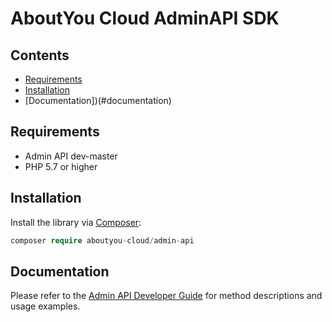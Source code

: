 # AboutYou Cloud AdminAPI SDK

## Contents

* [Requirements](#requirements)
* [Installation](#installation)
* [Documentation])(#documentation)

## Requirements

* Admin API dev-master
* PHP 5.7 or higher

## Installation

Install the library via [Composer](https://getcomposer.org/):

```php
composer require aboutyou-cloud/admin-api
```

## Documentation

Please refer to the [Admin API Developer Guide](https://resources.aboutyou.cloud/en/dev/adminapi/introduction) for method descriptions and usage examples.
